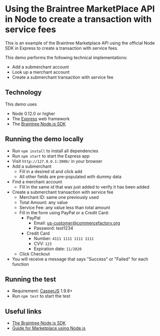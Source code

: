 # Using the Braintree MarketPlace API in Node to create a transaction with service fees

This is an example of the Braintree Marketplace API using the official Node SDK in Express to create a transaction with service fees.

This demo performs the following technical implementations:

* Add a submerchant account
* Look up a merchant account
* Create a submerchant transaction with service fee

## Technology

This demo uses

* Node 0.12.0 or higher
* The [Express](http://expressjs.com/) web framework
* The [Braintree Node.js SDK](https://developers.braintreepayments.com/javascript+node/sdk/server/overview)

## Running the demo locally

* Run `npm install` to install all dependencies
* Run `npm start` to start the Express app
* Visit `http://127.0.0.1:3000/` in your browser
* Add a submerchant
	* Fill in a desired id and click add
	* All other fields are pre-populated with dummy data
* Find a merchant account
	* Fill in the same id that was just added to verify it has been added 
* Create a submerchant transaction with service fee
	* Merchant ID: same one previously used
	* Total Amount: any value
	* Service Fee: any value less than total amount
	* Fill in the form using PayPal or a Credit Card:
		* PayPal
			* Email: us-customer@commercefactory.org
			* Password: test1234	
		* Credit Card
			* Number: `4111 1111 1111 1111`
			* CVV: `123`
			* Expiration date: `11/2020`
	* Click Checkout
* You will receive a message that says "Success" or "Failed" for each function

## Running the test

* Requirement: [CasperJS](http://casperjs.org/) 1.9.8+
* Run `npm test` to start the test

## Useful links

* [The Braintree Node.js SDK](https://developers.braintreepayments.com/javascript+node/sdk/server/overview)
* [Guide for Marketplace using Node.js](https://developers.braintreepayments.com/javascript+node/guides/marketplace/overview)
